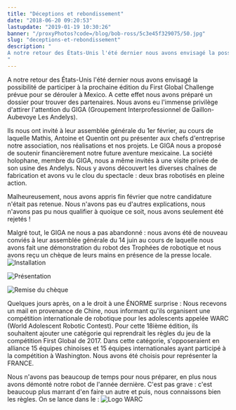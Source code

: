 ```yaml
---
title: "Déceptions et rebondissement"
date: "2018-06-20 09:20:53"
lastupdate: "2019-01-19 10:30:26"
banner: "/proxyPhotos?code=/blog/bob-ross/5c3e45f329075/50.jpg"
slug: "deceptions-et-rebondissement"
description: " 
A notre retour des États-Unis l'été dernier nous avons envisagé la possibilité de participer à la prochaine édition du First Global Challenge p
"
---
```

A notre retour des États-Unis l'été dernier nous avons envisagé la possibilité de participer à la prochaine édition du First Global Challenge prévue pour se dérouler à Mexico.
A cette effet nous avons préparé un dossier pour trouver des partenaires.
Nous avons eu l'immense privilège d'attirer l'attention du GIGA (Groupement Interprofessionnel de Gaillon-Aubevoye Les Andelys).

Ils nous ont invité à leur assemblée générale du 1er février, au cours de laquelle Mathis, Antoine et Quentin ont pu présenter aux chefs d'entreprise notre association, nos réalisations et nos projets.
Le GIGA nous a proposé de soutenir financièrement notre future aventure mexicaine.
La société holophane, membre du GIGA, nous a même invités à une visite privée de son usine des Andelys. Nous y avons découvert les diverses chaînes de fabrication et avons vu le clou du spectacle : deux bras robotisés en pleine action.

Malheureusement, nous avons appris fin février que notre candidature n'était pas retenue. Nous n'avons pas eu d'autres explications, nous n'avons pas pu nous qualifier à quoique ce soit, nous avons seulement été rejetés !

Malgré tout, le GIGA ne nous a pas abandonné : nous avons été de nouveau conviés à leur assemblée générale du 14 juin au cours de laquelle nous avons fait une démonstration du robot des Trophées de robotique et nous avons reçu un chèque de leurs mains en présence de la presse locale.
 ![Installation](/proxyPhotos?code=/blog/bob-ross/5c3e45f60b0ec/50.jpg "Installation")

![Présentation](/proxyPhotos?code=/blog/bob-ross/5c3e45f99b9ed/50.jpg "Présentation")

![Remise du chèque](/proxyPhotos?code=/blog/bob-ross/5c3e45f329075/50.jpg "Remise du chèque")

Quelques jours après, on a le droit à une ÉNORME surprise :
Nous recevons un mail en provenance de Chine, nous informant qu'ils organisent une compétition internationale de robotique pour les adolescents appelée WARC (World Adolescent Robotic Contest). Pour cette 18ième édition, ils souhaitent ajouter une catégorie qui reprendrait les règles du jeu de la compétition First Global de 2017. Dans cette catégorie, s'opposeraient en alliance 15 équipes chinoises et 15 équipes internationales ayant participé à la compétition à Washington. Nous avons été choisis pour représenter la FRANCE.

Nous n'avons pas beaucoup de temps pour nous préparer, en plus nous avons démonté notre robot de l'année dernière. C'est pas grave : c'est beaucoup plus marrant d'en faire un autre et puis, nous connaissons bien les règles.
On se lance dans le :
![Logo WARC](/proxyPhotos?code=/blog/bob-ross/5c3e45ffe6309/50.png "Logo WARC")








    